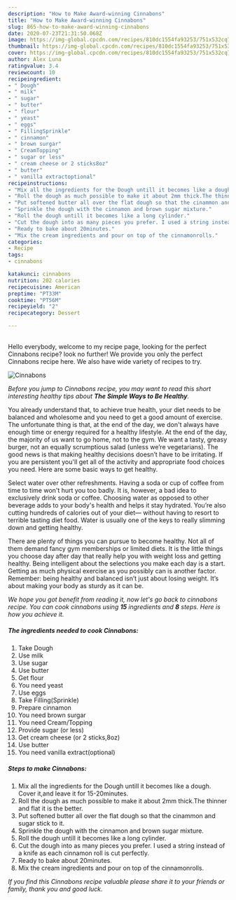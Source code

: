```yaml
---
description: "How to Make Award-winning Cinnabons"
title: "How to Make Award-winning Cinnabons"
slug: 865-how-to-make-award-winning-cinnabons
date: 2020-07-23T21:31:50.068Z
image: https://img-global.cpcdn.com/recipes/810dc1554fa93253/751x532cq70/cinnabons-recipe-main-photo.jpg
thumbnail: https://img-global.cpcdn.com/recipes/810dc1554fa93253/751x532cq70/cinnabons-recipe-main-photo.jpg
cover: https://img-global.cpcdn.com/recipes/810dc1554fa93253/751x532cq70/cinnabons-recipe-main-photo.jpg
author: Alex Luna
ratingvalue: 3.4
reviewcount: 10
recipeingredient:
- " Dough"
- " milk"
- " sugar"
- " butter"
- " flour"
- " yeast"
- " eggs"
- " FillingSprinkle"
- " cinnamon"
- " brown surgar"
- " CreamTopping"
- " sugar or less"
- " cream cheese or 2 sticks8oz"
- " butter"
- " vanilla extractoptional"
recipeinstructions:
- "Mix all the ingredients for the Dough untill it becomes like a dough. Cover it,and leave it for 15-20minutes."
- "Roll the dough as much possible to make it about 2mm thick.The thinner and flat it is the better."
- "Put softened butter all over the flat dough so that the cinammon and sugar stick to it."
- "Sprinkle the dough with the cinnamon and brown sugar mixture."
- "Roll the dough untill it becomes like a long cylinder."
- "Cut the dough into as many pieces you prefer. I used a string instead of a knife as each cinnamon roll is cut perfectly."
- "Ready to bake about 20minutes."
- "Mix the cream ingredients and pour on top of the cinnamonrolls."
categories:
- Recipe
tags:
- cinnabons

katakunci: cinnabons 
nutrition: 202 calories
recipecuisine: American
preptime: "PT33M"
cooktime: "PT56M"
recipeyield: "2"
recipecategory: Dessert

---
```

<br>
Hello everybody, welcome to my recipe page, looking for the perfect Cinnabons recipe? look no further! We provide you only the perfect Cinnabons recipe here. We also have wide variety of recipes to try.
<br>


![Cinnabons](https://img-global.cpcdn.com/recipes/810dc1554fa93253/751x532cq70/cinnabons-recipe-main-photo.jpg)

<i>Before you jump to Cinnabons recipe, you may want to read this short interesting healthy tips about <strong>The Simple Ways to Be Healthy</strong>.</i>

You already understand that, to achieve true health, your diet needs to be balanced and wholesome and you need to get a good amount of exercise. The unfortunate thing is that, at the end of the day, we don't always have enough time or energy required for a healthy lifestyle. At the end of the day, the majority of us want to go home, not to the gym. We want a tasty, greasy burger, not an equally scrumptious salad (unless we’re vegetarians). The good news is that making healthy decisions doesn’t have to be irritating. If you are persistent you'll get all of the activity and appropriate food choices you need. Here are some basic ways to get healthy.

Select water over other refreshments. Having a soda or cup of coffee from time to time won't hurt you too badly. It is, however, a bad idea to exclusively drink soda or coffee. Choosing water as opposed to other beverage adds to your body's health and helps it stay hydrated. You’re also cutting hundreds of calories out of your diet— without having to resort to terrible tasting diet food. Water is usually one of the keys to really slimming down and getting healthy.

There are plenty of things you can pursue to become healthy. Not all of them demand fancy gym memberships or limited diets. It is the little things you choose day after day that really help you with weight loss and getting healthy. Being intelligent about the selections you make each day is a start. Getting as much physical exercise as you possibly can is another factor. Remember: being healthy and balanced isn’t just about losing weight. It’s about making your body as sturdy as it can be. 


<i>We hope you got benefit from reading it, now let's go back to cinnabons recipe. You can cook cinnabons using <strong>15</strong> ingredients and <strong>8</strong> steps. Here is how you achieve it.
</i>

##### The ingredients needed to cook Cinnabons:

1. Take  Dough
1. Use  milk
1. Use  sugar
1. Use  butter
1. Get  flour
1. You need  yeast
1. Use  eggs
1. Take  Filling(Sprinkle)
1. Prepare  cinnamon
1. You need  brown surgar
1. You need  Cream/Topping
1. Provide  sugar (or less)
1. Get  cream cheese (or 2 sticks,8oz)
1. Use  butter
1. You need  vanilla extract(optional)


##### Steps to make Cinnabons:

1. Mix all the ingredients for the Dough untill it becomes like a dough. Cover it,and leave it for 15-20minutes.
1. Roll the dough as much possible to make it about 2mm thick.The thinner and flat it is the better.
1. Put softened butter all over the flat dough so that the cinammon and sugar stick to it.
1. Sprinkle the dough with the cinnamon and brown sugar mixture.
1. Roll the dough untill it becomes like a long cylinder.
1. Cut the dough into as many pieces you prefer. I used a string instead of a knife as each cinnamon roll is cut perfectly.
1. Ready to bake about 20minutes.
1. Mix the cream ingredients and pour on top of the cinnamonrolls.


<i>If you find this Cinnabons recipe valuable please share it to your friends or family, thank you and good luck.</i>
